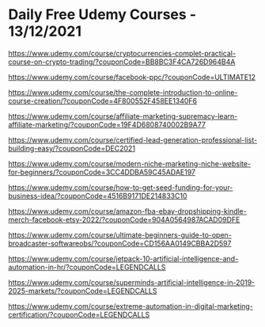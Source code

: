 # Daily Free Udemy Courses - 13/12/2021

https://www.udemy.com/course/cryptocurrencies-complet-practical-course-on-crypto-trading/?couponCode=BB8BC3F4CA726D964B4A
https://www.udemy.com/course/facebook-ppc/?couponCode=ULTIMATE12
https://www.udemy.com/course/the-complete-introduction-to-online-course-creation/?couponCode=4F800552F458EE1340F6
https://www.udemy.com/course/affiliate-marketing-supremacy-learn-affiliate-marketing/?couponCode=19F4D6808740002B9A77
https://www.udemy.com/course/certified-lead-generation-professional-list-building-easy/?couponCode=DEC2021
https://www.udemy.com/course/modern-niche-marketing-niche-website-for-beginners/?couponCode=3CC4DDBA59C45ADAE197
https://www.udemy.com/course/how-to-get-seed-funding-for-your-business-idea/?couponCode=4516B9171DE214833C10
https://www.udemy.com/course/amazon-fba-ebay-dropshipping-kindle-merch-facebook-etsy-2022/?couponCode=904A0564987ACAD09DFE
https://www.udemy.com/course/ultimate-beginners-guide-to-open-broadcaster-softwareobs/?couponCode=CD156AA0149CBBA2D597
https://www.udemy.com/course/jetpack-10-artificial-intelligence-and-automation-in-hr/?couponCode=LEGENDCALLS
https://www.udemy.com/course/superminds-artificial-intelligence-in-2019-2025-markets/?couponCode=LEGENDCALLS
https://www.udemy.com/course/extreme-automation-in-digital-marketing-certification/?couponCode=LEGENDCALLS
